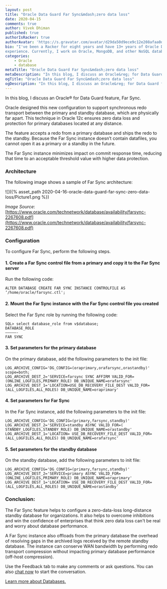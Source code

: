 ```yaml
---
layout: post
title: "Oracle Data Guard Far Sync&mdash;zero data loss"
date: 2020-04-15
comments: true
author: Vivek Dhiman
published: true
authorIsRacker: true
authorAvatar: 'https://s.gravatar.com/avatar/d29da50d9ece9c12e208afaa0de68cd5'
bio: "I've been a Racker for eight years and have 13+ years of Oracle DBA
experience. Currently, I work on Oracle, MongoDB, and other NoSQL databases."
categories:
    - Oracle
    - database
metaTitle: "Oracle Data Guard Far Sync&mdash;zero data loss"
metaDescription: "In this blog, I discuss an Oracle&reg; for Data Guard feature, Far Sync."
ogTitle: "Oracle Data Guard Far Sync&mdash;zero data loss"
ogDescription: "In this blog, I discuss an Oracle&reg; for Data Guard feature, Far Sync."
---
```


In this blog, I discuss an Oracle&reg; for Data Guard feature, Far Sync.

<!--more-->

Oracle designed this new configuration to support synchronous redo transport
between the primary and standby database, which are physically far apart. This
technique in Oracle 12c ensures zero data loss and protection for primary
databases located at any distance.

The feature accepts a redo from a primary database and ships the redo to the standby.
Because the Far Sync instance doesn’t contain datafiles, you cannot open it as a
primary or a standby in the future.

The Far Sync instance minimizes impact on commit response time, reducing that
time to an acceptable threshold value with higher data protection.

### Architecture

The following image shows a sample of Far Sync architecture:

![]({% asset_path 2020-04-16-oracle-data-guard-far-sync-zero-data-loss/Picture1.png %})

*Image Source*: [https://www.oracle.com/technetwork/database/availability/farsync-2267608.pdf](https://www.oracle.com/technetwork/database/availability/farsync-2267608.pdf)

### Configuration

To configure Far Sync, perform the following steps.

#### 1. Create a Far Sync control file from a primary and copy it to the Far Sync server

Run the following code:

    ALTER DATABASE CREATE FAR SYNC INSTANCE CONTROLFILE AS ‘/home/oracle/farsync.ctl';

#### 2. Mount the Far Sync instance with the Far Sync control file you created

Select the Far Sync role by running the following code:

    SQL> select database_role from v$database;
    DATABASE_ROLE
    —————-
    FAR SYNC

#### 3. Set parameters for the primary database

On the primary database, add the following parameters to the init file:

    LOG_ARCHIVE_CONFIG='DG_CONFIG=(oraprimary,orafarsync,orastandby)' scope=both;
    LOG_ARCHIVE_DEST_2='SERVICE=farsync SYNC AFFIRM VALID_FOR=(ONLINE_LOGFILES,PRIMARY_ROLE) DB_UNIQUE_NAME=orafarsync'
    LOG_ARCHIVE_DEST_1='LOCATION=USE_DB_RECOVERY_FILE_DEST VALID_FOR=(ALL_LOGFILES,ALL_ROLES) DB_UNIQUE_NAME=oraprimary'

#### 4. Set parameters for Far Sync

In the Far Sync instance, add the following parameters to the init file:

    LOG_ARCHIVE_CONFIG='DG_CONFIG=(primary,farsync,standby)'
    LOG_ARCHIVE_DEST_2='SERVICE=standby ASYNC VALID_FOR=( STANDBY_LOGFILES,STANDBY_ROLE) DB_UNIQUE_NAME=orastandby'
    LOG_ARCHIVE_DEST_1='LOCATION= USE_DB_RECOVERY_FILE_DEST VALID_FOR=(ALL_LOGFILES,ALL_ROLES) DB_UNIQUE_NAME=orafarsync'

#### 5. Set parameters for the standby database

On the standby database, add the following parameters to init file:

    LOG_ARCHIVE_CONFIG='DG_CONFIG=(primary,farsync,standby)'
    LOG_ARCHIVE_DEST_2='SERVICE=primary ASYNC VALID_FOR=(ONLINE_LOGFILES,PRIMARY_ROLE) DB_UNIQUE_NAME=oraprimary'
    LOG_ARCHIVE_DEST_1='LOCATION= USE_DB_RECOVERY_FILE_DEST VALID_FOR=(ALL_LOGFILES,ALL_ROLES) DB_UNIQUE_NAME=orastandby'

### Conclusion:

The Far Sync feature helps to configure a zero-data-loss long-distance standby
database for organizations. It also helps to overcome inhibitions and win the
confidence of enterprises that think zero data loss can't be real and worry
about database performance.

A Far Sync instance also offloads from the primary database the overhead of
resolving gaps in the archived logs received by the remote standby database.
The instance can conserve WAN bandwidth by performing redo transport compression
without impacting primary database performance (off-host compression).

Use the Feedback tab to make any comments or ask questions. You can also
[chat now](https://www.rackspace.com/#chat) to start the conversation.

<a class="cta red" id="cta" href="https://www.rackspace.com/dba-services">Learn more about Databases.</a>
